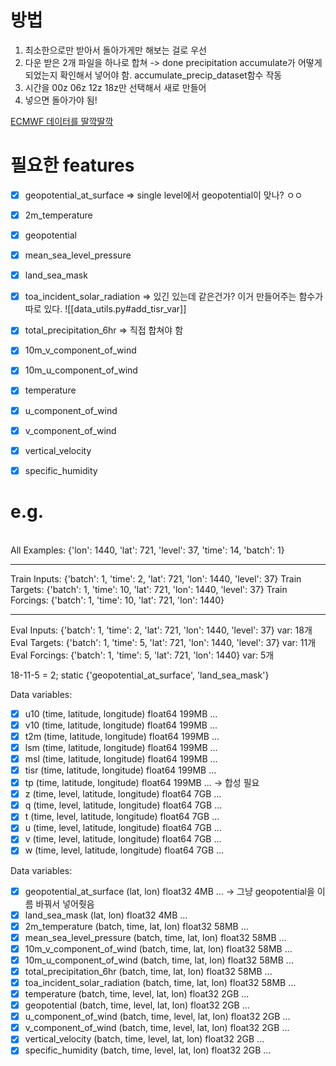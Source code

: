 # 방법
1. 최소한으로만 받아서 돌아가게만 해보는 걸로 우선
2. 다운 받은 2개 파일을 하나로 합쳐 -> done
   precipitation accumulate가 어떻게 되었는지 확인해서 넣어야 함.
   accumulate_precip_dataset함수 작동 
3. 시간을 00z 06z 12z 18z만 선택해서 새로 만들어
4. 넣으면 돌아가야 됨!

[ECMWF 데이터를 딸깍딸깍](https://cds.climate.copernicus.eu/cdsapp#!/dataset/reanalysis-era5-single-levels?tab=form)

# 필요한 features
- [x] geopotential_at_surface => single level에서 geopotential이 맞나? ㅇㅇ
- [x] 2m_temperature
- [x] geopotential
- [x] mean_sea_level_pressure
- [x] land_sea_mask
- [x] toa_incident_solar_radiation => 있긴 있는데 같은건가?
      이거 만들어주는 함수가 따로 있다. ![[data_utils.py#add_tisr_var]]

- [x] total_precipitation_6hr => 직접 합쳐야 함
      
- [x] 10m_v_component_of_wind
- [x] 10m_u_component_of_wind
- [x] temperature
- [x] u_component_of_wind
- [x] v_component_of_wind
- [x] vertical_velocity
- [x] specific_humidity

# e.g.
\
All Examples:   {'lon': 1440, 'lat': 721, 'level': 37, 'time': 14, 'batch': 1}

----------------------------------------------
Train Inputs:   {'batch': 1, 'time': 2, 'lat': 721, 'lon': 1440, 'level': 37}
Train Targets:  {'batch': 1, 'time': 10, 'lat': 721, 'lon': 1440, 'level': 37}
Train Forcings: {'batch': 1, 'time': 10, 'lat': 721, 'lon': 1440}

----------------------------------------------
Eval Inputs:    {'batch': 1, 'time': 2, 'lat': 721, 'lon': 1440, 'level': 37} var: 18개
Eval Targets:   {'batch': 1, 'time': 5, 'lat': 721, 'lon': 1440, 'level': 37} var: 11개
Eval Forcings:  {'batch': 1, 'time': 5, 'lat': 721, 'lon': 1440} var: 5개

18-11-5 = 2; static {'geopotential_at_surface', 'land_sea_mask'}



Data variables:
 - [x] u10      (time, latitude, longitude) float64 199MB ...
 - [x] v10      (time, latitude, longitude) float64 199MB ...
 - [x] t2m      (time, latitude, longitude) float64 199MB ...
 - [x] lsm      (time, latitude, longitude) float64 199MB ...
 - [x] msl      (time, latitude, longitude) float64 199MB ...
 - [x] tisr     (time, latitude, longitude) float64 199MB ...
 - [x] tp       (time, latitude, longitude) float64 199MB ... -> 합성 필요
 - [x] z        (time, level, latitude, longitude) float64 7GB ...
 - [x] q        (time, level, latitude, longitude) float64 7GB ...
 - [x] t        (time, level, latitude, longitude) float64 7GB ...
 - [x] u        (time, level, latitude, longitude) float64 7GB ...
 - [x] v        (time, level, latitude, longitude) float64 7GB ...
 - [x] w        (time, level, latitude, longitude) float64 7GB ...

Data variables:
 - [x] geopotential_at_surface       (lat, lon) float32 4MB ... -> 그냥 geopotential을 이름 바꿔서 넣어줫음
 - [x] land_sea_mask                 (lat, lon) float32 4MB ...
 - [x] 2m_temperature                (batch, time, lat, lon) float32 58MB ...
 - [x] mean_sea_level_pressure       (batch, time, lat, lon) float32 58MB ...
 - [x] 10m_v_component_of_wind       (batch, time, lat, lon) float32 58MB ...
 - [x] 10m_u_component_of_wind       (batch, time, lat, lon) float32 58MB ...
 - [x] total_precipitation_6hr       (batch, time, lat, lon) float32 58MB ...
 - [x] toa_incident_solar_radiation  (batch, time, lat, lon) float32 58MB ...
 - [x] temperature                   (batch, time, level, lat, lon) float32 2GB ...
 - [x] geopotential                  (batch, time, level, lat, lon) float32 2GB ...
 - [x] u_component_of_wind           (batch, time, level, lat, lon) float32 2GB ...
 - [x] v_component_of_wind           (batch, time, level, lat, lon) float32 2GB ...
 - [x] vertical_velocity             (batch, time, level, lat, lon) float32 2GB ...
 - [x] specific_humidity             (batch, time, level, lat, lon) float32 2GB ...